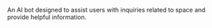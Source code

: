 An AI bot designed to assist users with inquiries related to space and provide helpful information.

